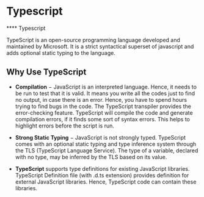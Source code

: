 # Typescript

**** Typescript

TypeScript is an open-source programming language developed and maintained by Microsoft. It is a strict syntactical superset of javascript and adds optional static typing to the language.

## Why Use TypeScript

- **Compilation** − JavaScript is an interpreted language. Hence, it needs to be run to test that it is valid. It means you write all the codes just to find no output, in case there is an error. Hence, you have to spend hours trying to find bugs in the code. The TypeScript transpiler provides the error-checking feature. TypeScript will compile the code and generate compilation errors, if it finds some sort of syntax errors. This helps to highlight errors before the script is run.

- **Strong Static Typing** − JavaScript is not strongly typed. TypeScript comes with an optional static typing and type inference system through the TLS (TypeScript Language Service). The type of a variable, declared with no type, may be inferred by the TLS based on its value.

- **TypeScript** supports type definitions for existing JavaScript libraries. TypeScript Definition file (with .d.ts extension) provides definition for external JavaScript libraries. Hence, TypeScript code can contain these libraries.
